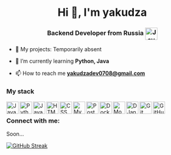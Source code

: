 <h1 align="center">Hi 👋, I'm yakudza</h1>
<div align="center">

</div>

<h3 align="center">Backend Developer from Russia <img align="center" alt="Java" width="32px" src="https://www.svgrepo.com/download/508628/flag-ru.svg" /></h3>

- 🔭 My projects: Temporarily absent
- 🌱 I’m currently learning **Python, Java**

- 📫 How to reach me **yakudzadev0708@gmail.com**

### My stack

<img align="left" alt="Java" width="32px" src="https://www.svgrepo.com/download/452234/java.svg" />

<img align="left" alt="Python" width="32px" src="https://www.svgrepo.com/download/452091/python.svg" />

<img align="left" alt="JavaScript" width="32px" src="https://www.svgrepo.com/download/349419/javascript.svg" />

<img align="left" alt="HTML" width="32px" src="https://www.svgrepo.com/download/452228/html-5.svg" />

<img align="left" alt="CSS" width="32px" src="https://www.svgrepo.com/download/452185/css-3.svg" />

<img align="left" alt="MySQL" width="32px" src="https://www.svgrepo.com/download/303251/mysql-logo.svg" />

<img align="left" alt="PostgreSQL" width="32px" src="https://www.svgrepo.com/download/354200/postgresql.svg" />

<img align="left" alt="Docker" width="32px" src="https://www.svgrepo.com/download/452192/docker.svg" />

<img align="left" alt="MongoDB" width="32px" src="https://www.svgrepo.com/download/331488/mongodb.svg" />

<img align="left" alt="DJango" width="32px" src="https://www.svgrepo.com/download/373554/django.svg" />

<img align="left" alt="Git" width="32px" src="https://www.svgrepo.com/download/452210/git.svg" />

<img align="left" alt="GitHub" width="32px" src="https://www.svgrepo.com/download/475654/github-color.svg" />

<br />


### Connect with me:
Soon...


[![GitHub Streak](https://streak-stats.demolab.com/?user=DenverCoder1)](https://git.io/streak-stats)
